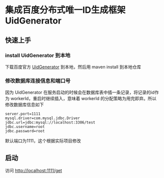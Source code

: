 # 集成百度分布式唯一ID生成框架UidGenerator

## 快速上手

### install UidGenerator 到本地

下载百度官方 [UidGenerator][1] 到本地，然后用 maven install 到本地仓库

### 修改数据库连接信息和端口号

因为 UidGenerator 在服务启动的时候会在数据库表中插一条记录，将记录的id作为 workerId，重启时继续插入，意味着 workerId 的分配策略为用完即弃。所以修改数据库信息如下

```
server.port=1111
mysql.driver=com.mysql.jdbc.Driver
jdbc.url=jdbc:mysql://localhost:3306/test
jdbc.username=root
jdbc.password=root
```

默认端口为1111，这个根据实际项目修改

## 启动

访问 [http://localhost:1111/get][2]


  [1]: https://github.com/baidu/uid-generator
  [2]: http://localhost:1111/get